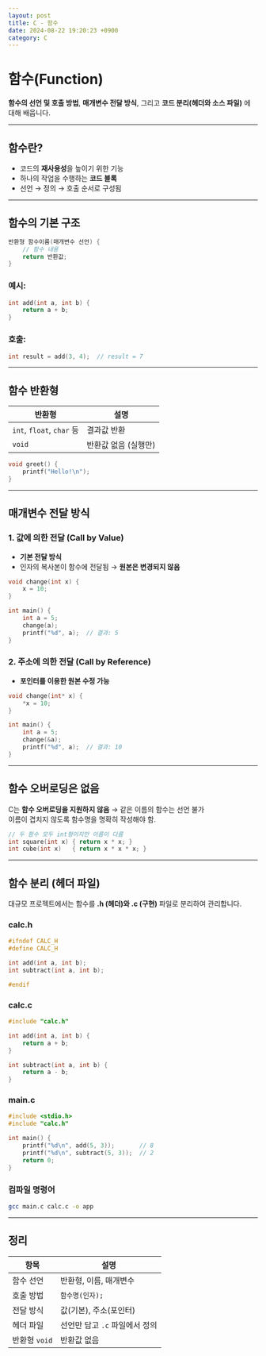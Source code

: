 ```yaml
---
layout: post
title: C - 함수
date: 2024-08-22 19:20:23 +0900
category: C
---
```

# 함수(Function)

**함수의 선언 및 호출 방법**, **매개변수 전달 방식**, 그리고 **코드 분리(헤더와 소스 파일)** 에 대해 배웁니다.

---

## 함수란?

- 코드의 **재사용성**을 높이기 위한 기능
- 하나의 작업을 수행하는 **코드 블록**
- 선언 → 정의 → 호출 순서로 구성됨

---

## 함수의 기본 구조

```c
반환형 함수이름(매개변수 선언) {
    // 함수 내용
    return 반환값;
}
```

### 예시:

```c
int add(int a, int b) {
    return a + b;
}
```

### 호출:

```c
int result = add(3, 4);  // result = 7
```

---

## 함수 반환형

| 반환형 | 설명 |
|--------|------|
| `int`, `float`, `char` 등 | 결과값 반환 |
| `void` | 반환값 없음 (실행만) |

```c
void greet() {
    printf("Hello!\n");
}
```

---

## 매개변수 전달 방식

### 1. 값에 의한 전달 (Call by Value)

- **기본 전달 방식**
- 인자의 복사본이 함수에 전달됨 → **원본은 변경되지 않음**

```c
void change(int x) {
    x = 10;
}

int main() {
    int a = 5;
    change(a);
    printf("%d", a);  // 결과: 5
}
```

### 2. 주소에 의한 전달 (Call by Reference)

- **포인터를 이용한 원본 수정 가능**

```c
void change(int* x) {
    *x = 10;
}

int main() {
    int a = 5;
    change(&a);
    printf("%d", a);  // 결과: 10
}
```

---

## 함수 오버로딩은 없음

C는 **함수 오버로딩을 지원하지 않음** → 같은 이름의 함수는 선언 불가  
이름이 겹치지 않도록 함수명을 명확히 작성해야 함.

```c
// 두 함수 모두 int형이지만 이름이 다름
int square(int x) { return x * x; }
int cube(int x)   { return x * x * x; }
```

---

## 함수 분리 (헤더 파일)

대규모 프로젝트에서는 함수를 **.h (헤더)와 .c (구현)** 파일로 분리하여 관리합니다.

### calc.h

```c
#ifndef CALC_H
#define CALC_H

int add(int a, int b);
int subtract(int a, int b);

#endif
```

### calc.c

```c
#include "calc.h"

int add(int a, int b) {
    return a + b;
}

int subtract(int a, int b) {
    return a - b;
}
```

### main.c

```c
#include <stdio.h>
#include "calc.h"

int main() {
    printf("%d\n", add(5, 3));       // 8
    printf("%d\n", subtract(5, 3));  // 2
    return 0;
}
```

### 컴파일 명령어

```bash
gcc main.c calc.c -o app
```

---

## 정리

| 항목 | 설명 |
|------|------|
| 함수 선언 | 반환형, 이름, 매개변수 |
| 호출 방법 | `함수명(인자);` |
| 전달 방식 | 값(기본), 주소(포인터) |
| 헤더 파일 | 선언만 담고 `.c` 파일에서 정의 |
| 반환형 `void` | 반환값 없음 |
